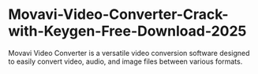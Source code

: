 # Movavi-Video-Converter-Crack-with-Keygen-Free-Download-2025
Movavi Video Converter is a versatile video conversion software designed to easily convert video, audio, and image files between various formats.
